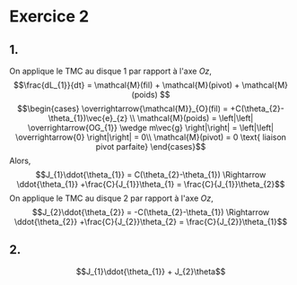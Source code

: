 # Exercice 2
## 1.
On applique le TMC au disque 1 par rapport à l'axe $Oz$, 
$$\frac{dL_{1}}{dt} = \mathcal{M}(fil) + \mathcal{M}(pivot) + \mathcal{M}(poids) $$
$$\begin{cases}
\overrightarrow{\mathcal{M}}_{O}(fil) = +C(\theta_{2}-\theta_{1})\vec{e}_{z} \\
\mathcal{M}(poids) = \left|\left| \overrightarrow{OG_{1}} \wedge m\vec{g} \right|\right| = \left|\left| \overrightarrow{0} \right|\right| = 0\\
\mathcal{M}(pivot) = 0 \text{ liaison pivot parfaite}
\end{cases}$$
Alors, 
$$J_{1}\ddot{\theta_{1}} = C(\theta_{2}-\theta_{1}) \Rightarrow \ddot{\theta_{1}} +\frac{C}{J_{1}}\theta_{1} = \frac{C}{J_{1}}\theta_{2}$$
On applique le TMC au disque 2 par rapport à l'axe $Oz$, 
$$J_{2}\ddot{\theta_{2}} = -C(\theta_{2}-\theta_{1}) \Rightarrow \ddot{\theta_{2}} +\frac{C}{J_{2}}\theta_{2} = \frac{C}{J_{2}}\theta_{1}$$

## 2.
$$J_{1}\ddot{\theta_{1}} + J_{2}\theta$$
